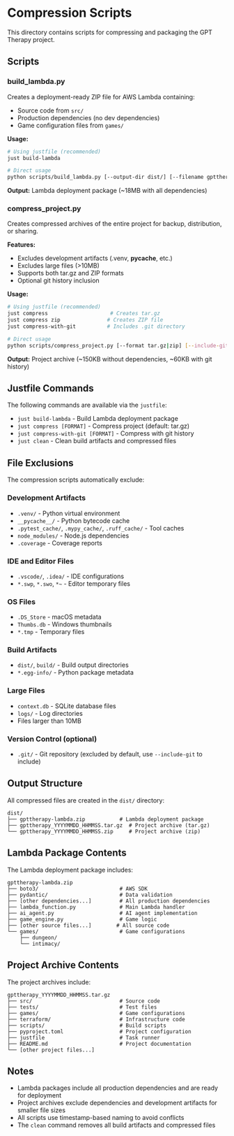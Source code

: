# Compression Scripts

This directory contains scripts for compressing and packaging the GPT Therapy project.

## Scripts

### build_lambda.py
Creates a deployment-ready ZIP file for AWS Lambda containing:
- Source code from `src/`
- Production dependencies (no dev dependencies)
- Game configuration files from `games/`

**Usage:**
```bash
# Using justfile (recommended)
just build-lambda

# Direct usage
python scripts/build_lambda.py [--output-dir dist/] [--filename gpttherapy-lambda.zip]
```

**Output:** Lambda deployment package (~18MB with all dependencies)

### compress_project.py
Creates compressed archives of the entire project for backup, distribution, or sharing.

**Features:**
- Excludes development artifacts (.venv, __pycache__, etc.)
- Excludes large files (>10MB)
- Supports both tar.gz and ZIP formats
- Optional git history inclusion

**Usage:**
```bash
# Using justfile (recommended)
just compress                    # Creates tar.gz
just compress zip               # Creates ZIP file
just compress-with-git          # Includes .git directory

# Direct usage
python scripts/compress_project.py [--format tar.gz|zip] [--include-git]
```

**Output:** Project archive (~150KB without dependencies, ~60KB with git history)

## Justfile Commands

The following commands are available via the `justfile`:

- `just build-lambda` - Build Lambda deployment package
- `just compress [FORMAT]` - Compress project (default: tar.gz)
- `just compress-with-git [FORMAT]` - Compress with git history
- `just clean` - Clean build artifacts and compressed files

## File Exclusions

The compression scripts automatically exclude:

### Development Artifacts
- `.venv/` - Python virtual environment
- `__pycache__/` - Python bytecode cache
- `.pytest_cache/`, `.mypy_cache/`, `.ruff_cache/` - Tool caches
- `node_modules/` - Node.js dependencies
- `.coverage` - Coverage reports

### IDE and Editor Files
- `.vscode/`, `.idea/` - IDE configurations
- `*.swp`, `*.swo`, `*~` - Editor temporary files

### OS Files
- `.DS_Store` - macOS metadata
- `Thumbs.db` - Windows thumbnails
- `*.tmp` - Temporary files

### Build Artifacts
- `dist/`, `build/` - Build output directories
- `*.egg-info/` - Python package metadata

### Large Files
- `context.db` - SQLite database files
- `logs/` - Log directories
- Files larger than 10MB

### Version Control (optional)
- `.git/` - Git repository (excluded by default, use `--include-git` to include)

## Output Structure

All compressed files are created in the `dist/` directory:

```
dist/
├── gpttherapy-lambda.zip           # Lambda deployment package
├── gpttherapy_YYYYMMDD_HHMMSS.tar.gz  # Project archive (tar.gz)
└── gpttherapy_YYYYMMDD_HHMMSS.zip     # Project archive (zip)
```

## Lambda Package Contents

The Lambda deployment package includes:

```
gpttherapy-lambda.zip
├── boto3/                          # AWS SDK
├── pydantic/                       # Data validation
├── [other dependencies...]         # All production dependencies
├── lambda_function.py              # Main Lambda handler
├── ai_agent.py                     # AI agent implementation
├── game_engine.py                  # Game logic
├── [other source files...]        # All source code
└── games/                          # Game configurations
    ├── dungeon/
    └── intimacy/
```

## Project Archive Contents

The project archives include:

```
gpttherapy_YYYYMMDD_HHMMSS.tar.gz
├── src/                            # Source code
├── tests/                          # Test files
├── games/                          # Game configurations
├── terraform/                      # Infrastructure code
├── scripts/                        # Build scripts
├── pyproject.toml                  # Project configuration
├── justfile                        # Task runner
├── README.md                       # Project documentation
└── [other project files...]
```

## Notes

- Lambda packages include all production dependencies and are ready for deployment
- Project archives exclude dependencies and development artifacts for smaller file sizes
- All scripts use timestamp-based naming to avoid conflicts
- The `clean` command removes all build artifacts and compressed files
